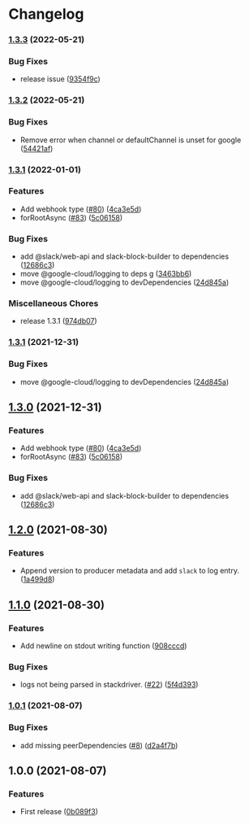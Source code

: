 # Changelog

### [1.3.3](https://github.com/bjerkio/nestjs-slack/compare/v1.3.2...v1.3.3) (2022-05-21)


### Bug Fixes

* release issue ([9354f9c](https://github.com/bjerkio/nestjs-slack/commit/9354f9c718e9cee82a58c10c26a658da64e8fb3e))

### [1.3.2](https://github.com/bjerkio/nestjs-slack/compare/v1.3.1...v1.3.2) (2022-05-21)


### Bug Fixes

* Remove error when channel or defaultChannel is unset for google ([54421af](https://github.com/bjerkio/nestjs-slack/commit/54421afadcbd5eb2f0e3f50d995aa78f1257a3ad))

### [1.3.1](https://www.github.com/bjerkio/nestjs-slack/compare/v1.2.0...v1.3.1) (2022-01-01)


### Features

* Add webhook type ([#80](https://www.github.com/bjerkio/nestjs-slack/issues/80)) ([4ca3e5d](https://www.github.com/bjerkio/nestjs-slack/commit/4ca3e5d2f4f866775639a6566e0d7ea193b5796a))
* forRootAsync ([#83](https://www.github.com/bjerkio/nestjs-slack/issues/83)) ([5c06158](https://www.github.com/bjerkio/nestjs-slack/commit/5c061589ecce57077bcf252cec7b4eeee193a041))


### Bug Fixes

* add @slack/web-api and slack-block-builder to dependencies ([12686c3](https://www.github.com/bjerkio/nestjs-slack/commit/12686c37cbece91dc2f739a4c763cdae2bd60bb4))
* move @google-cloud/logging to deps g ([3463bb6](https://www.github.com/bjerkio/nestjs-slack/commit/3463bb6f7b8221916cca87c9b67fffe56700f97f))
* move @google-cloud/logging to devDependencies ([24d845a](https://www.github.com/bjerkio/nestjs-slack/commit/24d845a3860489a53c6594d8572b6a20b88a4f5d))


### Miscellaneous Chores

* release 1.3.1 ([974db07](https://www.github.com/bjerkio/nestjs-slack/commit/974db076ec208daeb360c249f13a432b4aebd146))

### [1.3.1](https://github.com/bjerkio/nestjs-slack/compare/v1.3.0...v1.3.1) (2021-12-31)


### Bug Fixes

* move @google-cloud/logging to devDependencies ([24d845a](https://github.com/bjerkio/nestjs-slack/commit/24d845a3860489a53c6594d8572b6a20b88a4f5d))

## [1.3.0](https://github.com/bjerkio/nestjs-slack/compare/v1.2.0...v1.3.0) (2021-12-31)


### Features

* Add webhook type ([#80](https://github.com/bjerkio/nestjs-slack/issues/80)) ([4ca3e5d](https://github.com/bjerkio/nestjs-slack/commit/4ca3e5d2f4f866775639a6566e0d7ea193b5796a))
* forRootAsync ([#83](https://github.com/bjerkio/nestjs-slack/issues/83)) ([5c06158](https://github.com/bjerkio/nestjs-slack/commit/5c061589ecce57077bcf252cec7b4eeee193a041))


### Bug Fixes

* add @slack/web-api and slack-block-builder to dependencies ([12686c3](https://github.com/bjerkio/nestjs-slack/commit/12686c37cbece91dc2f739a4c763cdae2bd60bb4))

## [1.2.0](https://www.github.com/bjerkio/nestjs-slack/compare/v1.1.0...v1.2.0) (2021-08-30)


### Features

* Append version to producer metadata and add `slack` to log entry. ([1a499d8](https://www.github.com/bjerkio/nestjs-slack/commit/1a499d81686d39319766617422e2e1946270a7c6))

## [1.1.0](https://www.github.com/bjerkio/nestjs-slack/compare/v1.0.1...v1.1.0) (2021-08-30)


### Features

* Add newline on stdout writing function ([908cccd](https://www.github.com/bjerkio/nestjs-slack/commit/908cccd3e877b656a9d1c29097a2256b5d2f744d))


### Bug Fixes

* logs not being parsed in stackdriver. ([#22](https://www.github.com/bjerkio/nestjs-slack/issues/22)) ([5f4d393](https://www.github.com/bjerkio/nestjs-slack/commit/5f4d3931f7def0463afa655f173b716addd9c5d2))

### [1.0.1](https://www.github.com/bjerkio/nestjs-slack/compare/v1.0.0...v1.0.1) (2021-08-07)


### Bug Fixes

* add missing peerDependencies ([#8](https://www.github.com/bjerkio/nestjs-slack/issues/8)) ([d2a4f7b](https://www.github.com/bjerkio/nestjs-slack/commit/d2a4f7b667e73586d12d74de47d31790829d62c8))

## 1.0.0 (2021-08-07)


### Features

* First release ([0b089f3](https://www.github.com/bjerkio/nestjs-slack/commit/0b089f34a878645e3be1e34475fee12813765d47))
